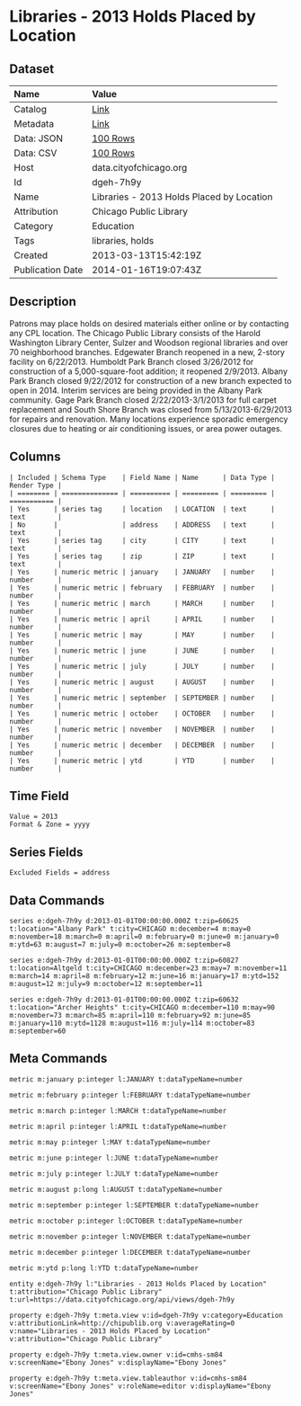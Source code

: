 # Libraries - 2013 Holds Placed by Location

## Dataset

| Name | Value |
| :--- | :---- |
| Catalog | [Link](https://catalog.data.gov/dataset/libraries-2013-holds-placed-by-location-aafc4) |
| Metadata | [Link](https://data.cityofchicago.org/api/views/dgeh-7h9y) |
| Data: JSON | [100 Rows](https://data.cityofchicago.org/api/views/dgeh-7h9y/rows.json?max_rows=100) |
| Data: CSV | [100 Rows](https://data.cityofchicago.org/api/views/dgeh-7h9y/rows.csv?max_rows=100) |
| Host | data.cityofchicago.org |
| Id | dgeh-7h9y |
| Name | Libraries - 2013 Holds Placed by Location |
| Attribution | Chicago Public Library |
| Category | Education |
| Tags | libraries, holds |
| Created | 2013-03-13T15:42:19Z |
| Publication Date | 2014-01-16T19:07:43Z |

## Description

Patrons may place holds on desired materials either online or by contacting any CPL location. The Chicago Public Library consists of the Harold Washington Library Center, Sulzer and Woodson regional libraries and over 70 neighborhood branches. Edgewater Branch reopened in a new, 2-story facility on 6/22/2013. Humboldt Park Branch closed 3/26/2012 for construction of a 5,000-square-foot addition; it reopened 2/9/2013. Albany Park Branch closed 9/22/2012 for construction of a new branch expected to open in 2014. Interim services are being provided in the Albany Park community. Gage Park Branch closed 2/22/2013-3/1/2013 for full carpet replacement and South Shore Branch was closed from 5/13/2013-6/29/2013 for repairs and renovation. Many locations experience sporadic emergency closures due to heating or air conditioning issues, or area power outages.

## Columns

```ls
| Included | Schema Type    | Field Name | Name      | Data Type | Render Type |
| ======== | ============== | ========== | ========= | ========= | =========== |
| Yes      | series tag     | location   | LOCATION  | text      | text        |
| No       |                | address    | ADDRESS   | text      | text        |
| Yes      | series tag     | city       | CITY      | text      | text        |
| Yes      | series tag     | zip        | ZIP       | text      | text        |
| Yes      | numeric metric | january    | JANUARY   | number    | number      |
| Yes      | numeric metric | february   | FEBRUARY  | number    | number      |
| Yes      | numeric metric | march      | MARCH     | number    | number      |
| Yes      | numeric metric | april      | APRIL     | number    | number      |
| Yes      | numeric metric | may        | MAY       | number    | number      |
| Yes      | numeric metric | june       | JUNE      | number    | number      |
| Yes      | numeric metric | july       | JULY      | number    | number      |
| Yes      | numeric metric | august     | AUGUST    | number    | number      |
| Yes      | numeric metric | september  | SEPTEMBER | number    | number      |
| Yes      | numeric metric | october    | OCTOBER   | number    | number      |
| Yes      | numeric metric | november   | NOVEMBER  | number    | number      |
| Yes      | numeric metric | december   | DECEMBER  | number    | number      |
| Yes      | numeric metric | ytd        | YTD       | number    | number      |
```

## Time Field

```ls
Value = 2013
Format & Zone = yyyy
```

## Series Fields

```ls
Excluded Fields = address
```

## Data Commands

```ls
series e:dgeh-7h9y d:2013-01-01T00:00:00.000Z t:zip=60625 t:location="Albany Park" t:city=CHICAGO m:december=4 m:may=0 m:november=18 m:march=0 m:april=0 m:february=0 m:june=0 m:january=0 m:ytd=63 m:august=7 m:july=0 m:october=26 m:september=8

series e:dgeh-7h9y d:2013-01-01T00:00:00.000Z t:zip=60827 t:location=Altgeld t:city=CHICAGO m:december=23 m:may=7 m:november=11 m:march=14 m:april=8 m:february=12 m:june=16 m:january=17 m:ytd=152 m:august=12 m:july=9 m:october=12 m:september=11

series e:dgeh-7h9y d:2013-01-01T00:00:00.000Z t:zip=60632 t:location="Archer Heights" t:city=CHICAGO m:december=110 m:may=90 m:november=73 m:march=85 m:april=110 m:february=92 m:june=85 m:january=110 m:ytd=1128 m:august=116 m:july=114 m:october=83 m:september=60
```

## Meta Commands

```ls
metric m:january p:integer l:JANUARY t:dataTypeName=number

metric m:february p:integer l:FEBRUARY t:dataTypeName=number

metric m:march p:integer l:MARCH t:dataTypeName=number

metric m:april p:integer l:APRIL t:dataTypeName=number

metric m:may p:integer l:MAY t:dataTypeName=number

metric m:june p:integer l:JUNE t:dataTypeName=number

metric m:july p:integer l:JULY t:dataTypeName=number

metric m:august p:long l:AUGUST t:dataTypeName=number

metric m:september p:integer l:SEPTEMBER t:dataTypeName=number

metric m:october p:integer l:OCTOBER t:dataTypeName=number

metric m:november p:integer l:NOVEMBER t:dataTypeName=number

metric m:december p:integer l:DECEMBER t:dataTypeName=number

metric m:ytd p:long l:YTD t:dataTypeName=number

entity e:dgeh-7h9y l:"Libraries - 2013 Holds Placed by Location" t:attribution="Chicago Public Library" t:url=https://data.cityofchicago.org/api/views/dgeh-7h9y

property e:dgeh-7h9y t:meta.view v:id=dgeh-7h9y v:category=Education v:attributionLink=http://chipublib.org v:averageRating=0 v:name="Libraries - 2013 Holds Placed by Location" v:attribution="Chicago Public Library"

property e:dgeh-7h9y t:meta.view.owner v:id=cmhs-sm84 v:screenName="Ebony Jones" v:displayName="Ebony Jones"

property e:dgeh-7h9y t:meta.view.tableauthor v:id=cmhs-sm84 v:screenName="Ebony Jones" v:roleName=editor v:displayName="Ebony Jones"
```